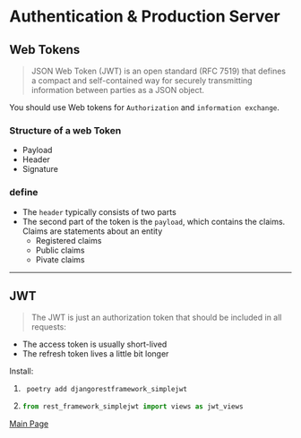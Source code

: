 # Authentication & Production Server

## Web Tokens

> JSON Web Token (JWT) is an open standard (RFC 7519) that defines a compact and self-contained way for securely transmitting information between parties as a JSON object.

You should use Web tokens for `Authorization` and `information exchange`.

### Structure of a web Token

* Payload
* Header
* Signature

### define

* The `header` typically consists of two parts
* The second part of the token is the `payload`, which contains the claims. Claims are statements about an entity
  * Registered claims
  * Public claims
  * Pivate claims

-----

## JWT

>The JWT is just an authorization token that should be included in all requests:

* The access token is usually short-lived
* The refresh token lives a little bit longer

Install:

1. ```t
    poetry add djangorestframework_simplejwt
    ```

2. ```py
   from rest_framework_simplejwt import views as jwt_views
   ```

[Main Page](https://will-ing.github.io/reading-notes)